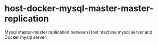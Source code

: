 # host-docker-mysql-master-master-replication
Mysql master-master replication between Host machine mysql server and Docker mysql server.
